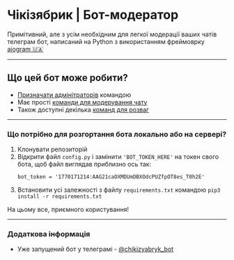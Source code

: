 
# Чікізябрик | Бот-модератор

Примітивний, але з усім необхідним для легкої модерації ваших чатів телеграм бот, написаний на Python з використанням фреймоврку [aiogram 🇺🇦](https://github.com/aiogram/aiogram)

---

## Що цей бот може робити?

- [Призначати адмінітраторів](https://telegra.ph/CH%D1%96k%D1%96zyabrik--Komandi-02-01#👮-Команди-для-призначення-адміністраторів) командою
- Має прості [команди для модерування чату](https://telegra.ph/CH%D1%96k%D1%96zyabrik--Komandi-02-01#🔧-Команди-для-модерації-чату)
- Також доступні декілька [команд для розваг](https://telegra.ph/CH%D1%96k%D1%96zyabrik--Komandi-02-01#🤪-Команди-для-розваг)

---
### Що потрібно для розгортання бота локально або на сервері?
1. Клонувати репозиторій
2. Відкрити файл `config.py` і замінити `'BOT_TOKEN_HERE'` на токен свого бота, щоб файл виглядав приблизно ось так:
    ```
    bot_token = '1770171214:AAG21caOXMDUmDBXOdcPUZfpOT8es_T0h2E'
    ```
3. Встановити усі залежності з файлу `requirements.txt` командою `pip3 install -r requirements.txt`

На цьому все, приємного користування!


---
### Додаткова інформація
- Уже запущений бот у телеграмі - [@chikizyabryk_bot](https://t.me/chikizyabryk_bot)
